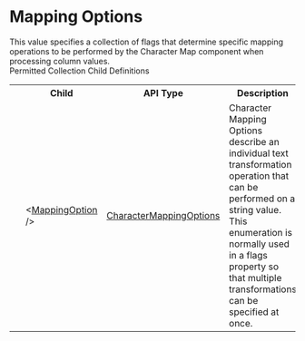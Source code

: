 # Mapping Options

<div class="LanguageSummary"><div class ="SummaryItem">This value specifies a collection of flags that determine specific mapping operations to be performed by the Character Map component when processing column values.</div></div><div class="SchemaBindingGroup"><div class="SchemaBindingGroupHeader">Permitted Collection Child Definitions</div><table id="SchemaBindingList" class="SchemaBindingList"><tbody><tr><th class="SchemaBindingIconColumnHeader">&nbsp;</th><th class="SchemaBindingNameColumnHeader">Child</th><th class="SchemaBindingTypeColumnHeader">API Type</th><th class="SchemaBindingSummaryColumnHeader">Description</th></tr><tr class="cd0"><td class="SchemaBindingIcon"><div class="NotRequired" /></td><td class="SchemaBindingName"><span class="punc">&lt;</span><a href=Varigence.Languages.Biml.Transformation.CharacterMappingOptions.html">MappingOption</a><span class="punc"> /&gt;</span></td><td class="SchemaBindingType"><a href="../api-reference/Varigence.Languages.Biml.Transformation.CharacterMappingOptions.html">CharacterMappingOptions</a></td><td class="SchemaBindingSummary">Character Mapping Options describe an individual text transformation operation that can be performed on a string value.  This enumeration is normally used in a flags property so that multiple transformations can be specified at once.</td></tr></tbody></table></div>